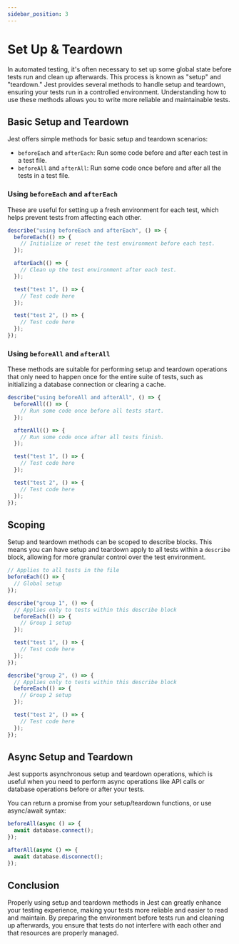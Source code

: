 ```yaml
---
sidebar_position: 3
---
```


# Set Up & Teardown

In automated testing, it's often necessary to set up some global state before tests run and clean up afterwards. This process is known as "setup" and "teardown." Jest provides several methods to handle setup and teardown, ensuring your tests run in a controlled environment. Understanding how to use these methods allows you to write more reliable and maintainable tests.

## Basic Setup and Teardown

Jest offers simple methods for basic setup and teardown scenarios:

- `beforeEach` and `afterEach`: Run some code before and after each test in a test file.
- `beforeAll` and `afterAll`: Run some code once before and after all the tests in a test file.

### Using `beforeEach` and `afterEach`

These are useful for setting up a fresh environment for each test, which helps prevent tests from affecting each other.

```javascript
describe("using beforeEach and afterEach", () => {
  beforeEach(() => {
    // Initialize or reset the test environment before each test.
  });

  afterEach(() => {
    // Clean up the test environment after each test.
  });

  test("test 1", () => {
    // Test code here
  });

  test("test 2", () => {
    // Test code here
  });
});
```

### Using `beforeAll` and `afterAll`

These methods are suitable for performing setup and teardown operations that only need to happen once for the entire suite of tests, such as initializing a database connection or clearing a cache.

```javascript
describe("using beforeAll and afterAll", () => {
  beforeAll(() => {
    // Run some code once before all tests start.
  });

  afterAll(() => {
    // Run some code once after all tests finish.
  });

  test("test 1", () => {
    // Test code here
  });

  test("test 2", () => {
    // Test code here
  });
});
```

## Scoping

Setup and teardown methods can be scoped to describe blocks. This means you can have setup and teardown apply to all tests within a `describe` block, allowing for more granular control over the test environment.

```javascript
// Applies to all tests in the file
beforeEach(() => {
  // Global setup
});

describe("group 1", () => {
  // Applies only to tests within this describe block
  beforeEach(() => {
    // Group 1 setup
  });

  test("test 1", () => {
    // Test code here
  });
});

describe("group 2", () => {
  // Applies only to tests within this describe block
  beforeEach(() => {
    // Group 2 setup
  });

  test("test 2", () => {
    // Test code here
  });
});
```

## Async Setup and Teardown

Jest supports asynchronous setup and teardown operations, which is useful when you need to perform async operations like API calls or database operations before or after your tests.

You can return a promise from your setup/teardown functions, or use async/await syntax:

```javascript
beforeAll(async () => {
  await database.connect();
});

afterAll(async () => {
  await database.disconnect();
});
```

## Conclusion

Properly using setup and teardown methods in Jest can greatly enhance your testing experience, making your tests more reliable and easier to read and maintain. By preparing the environment before tests run and cleaning up afterwards, you ensure that tests do not interfere with each other and that resources are properly managed.
